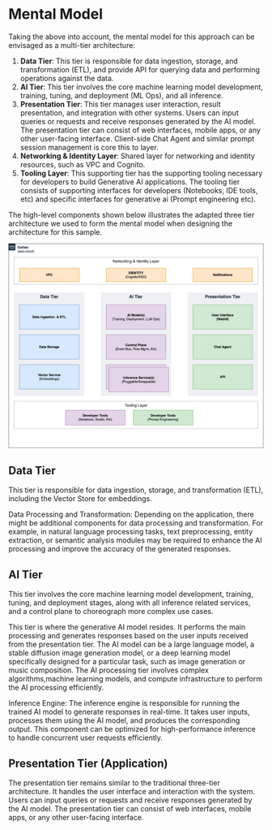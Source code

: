 # Mental Model

Taking the above into account, the mental model for this approach can be envisaged as a multi-tier architecture:

1. **Data Tier**: This tier is responsible for data ingestion, storage, and transformation (ETL), and provide API for querying data and performing operations against the data.
2. **AI Tier**: This tier involves the core machine learning model development, training, tuning, and deployment (ML Ops), and all inference.
3. **Presentation Tier**: This tier manages user interaction, result presentation, and integration with other systems. Users can input queries or requests and receive responses generated by the AI model. The presentation tier can consist of web interfaces, mobile apps, or any other user-facing interface. Client-side Chat Agent and similar prompt session management is core this to layer.
4. **Networking & Identity Layer**: Shared layer for networking and identity resources, such as VPC and Cognito.
5. **Tooling Layer**: This supporting tier has the supporting tooling necessary for developers to build Generative AI applications. The tooling tier consists of supporting interfaces for developers (Notebooks, IDE tools, etc) and specific interfaces for generative ai (Prompt engineering etc).

The high-level components shown below illustrates the adapted three tier architecture we used to form the mental model when designing the architecture for this sample.

![Mental Model](mental-model.png)

## Data Tier

This tier is responsible for data ingestion, storage, and transformation (ETL), including the Vector Store for embeddings.

Data Processing and Transformation: Depending on the application, there might be additional components for data processing and transformation. For example, in natural language processing tasks, text preprocessing, entity extraction, or semantic analysis modules may be required to enhance the AI processing and improve the accuracy of the generated responses.

## AI Tier

This tier involves the core machine learning model development, training, tuning, and deployment stages, along with all inference related services, and a control plane to choreograph more complex use cases.

This tier is where the generative AI model resides. It performs the main processing and generates responses based on the user inputs received from the presentation tier. The AI model can be a large language model, a stable diffusion image generation model, or a deep learning model specifically designed for a particular task, such as image generation or music composition. The AI processing tier involves complex algorithms,machine learning models, and compute infrastructure to perform the AI processing efficiently.

Inference Engine: The inference engine is responsible for running the trained AI model to generate responses in real-time. It takes user inputs, processes them using the AI model, and produces the corresponding output. This component can be optimized for high-performance inference to handle concurrent user requests efficiently.

## Presentation Tier (Application)

The presentation tier remains similar to the traditional three-tier architecture. It handles the user interface and interaction with the system. Users can input queries or requests and receive responses generated by the AI model. The presentation tier can consist of web interfaces, mobile apps, or any other user-facing interface.
